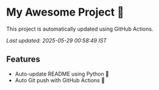 # My Awesome Project 🚀

This project is automatically updated using GitHub Actions.

_Last updated: 2025-05-29 00:58:49 IST_

## Features
- Auto-update README using Python 🐍
- Auto Git push with GitHub Actions 🤖
